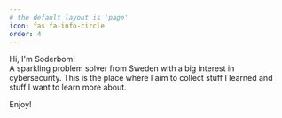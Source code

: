 ```yaml
---
# the default layout is 'page'
icon: fas fa-info-circle
order: 4
---
```


Hi, I'm Soderbom!  
A sparkling problem solver from Sweden with a big interest in cybersecurity. This is the place where I aim to collect stuff I learned and stuff I want to learn more about.

Enjoy!